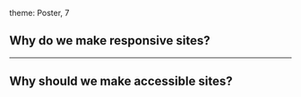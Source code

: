 theme: Poster, 7

## Why do we make responsive sites?

---

## Why should we make accessible sites?
